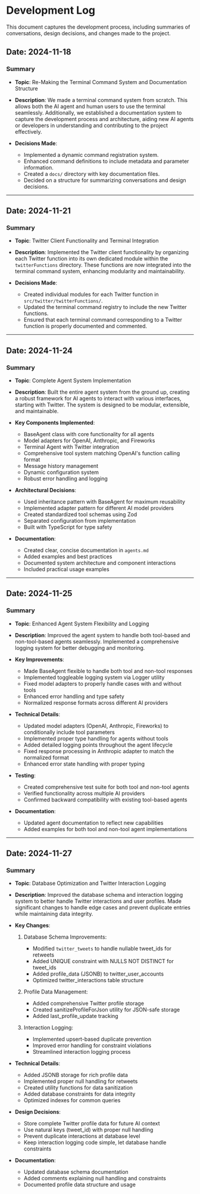 # Development Log

This document captures the development process, including summaries of conversations, design decisions, and changes made to the project.

## Date: 2024-11-18

### Summary

- **Topic**: Re-Making the Terminal Command System and Documentation Structure

- **Description**: We made a terminal command system from scratch. This allows both the AI agent and human users to use the terminal seamlessly. Additionally, we established a documentation system to capture the development process and architecture, aiding new AI agents or developers in understanding and contributing to the project effectively.

- **Decisions Made**:
  - Implemented a dynamic command registration system.
  - Enhanced command definitions to include metadata and parameter information.
  - Created a `docs/` directory with key documentation files.
  - Decided on a structure for summarizing conversations and design decisions.

---

## Date: 2024-11-21

### Summary

- **Topic**: Twitter Client Functionality and Terminal Integration

- **Description**: Implemented the Twitter client functionality by organizing each Twitter function into its own dedicated module within the `twitterFunctions` directory. These functions are now integrated into the terminal command system, enhancing modularity and maintainability.

- **Decisions Made**:
  - Created individual modules for each Twitter function in `src/twitter/twitterFunctions/`.
  - Updated the terminal command registry to include the new Twitter functions.
  - Ensured that each terminal command corresponding to a Twitter function is properly documented and commented.

---

## Date: 2024-11-24

### Summary

- **Topic**: Complete Agent System Implementation

- **Description**: Built the entire agent system from the ground up, creating a robust framework for AI agents to interact with various interfaces, starting with Twitter. The system is designed to be modular, extensible, and maintainable.

- **Key Components Implemented**:
  - BaseAgent class with core functionality for all agents
  - Model adapters for OpenAI, Anthropic, and Fireworks
  - Terminal Agent with Twitter integration
  - Comprehensive tool system matching OpenAI's function calling format
  - Message history management
  - Dynamic configuration system
  - Robust error handling and logging

- **Architectural Decisions**:
  - Used inheritance pattern with BaseAgent for maximum reusability
  - Implemented adapter pattern for different AI model providers
  - Created standardized tool schemas using Zod
  - Separated configuration from implementation
  - Built with TypeScript for type safety

- **Documentation**:
  - Created clear, concise documentation in `agents.md`
  - Added examples and best practices
  - Documented system architecture and component interactions
  - Included practical usage examples

---

## Date: 2024-11-25

### Summary

- **Topic**: Enhanced Agent System Flexibility and Logging

- **Description**: Improved the agent system to handle both tool-based and non-tool-based agents seamlessly. Implemented a comprehensive logging system for better debugging and monitoring.

- **Key Improvements**:
  - Made BaseAgent flexible to handle both tool and non-tool responses
  - Implemented toggleable logging system via Logger utility
  - Fixed model adapters to properly handle cases with and without tools
  - Enhanced error handling and type safety
  - Normalized response formats across different AI providers

- **Technical Details**:
  - Updated model adapters (OpenAI, Anthropic, Fireworks) to conditionally include tool parameters
  - Implemented proper type handling for agents without tools
  - Added detailed logging points throughout the agent lifecycle
  - Fixed response processing in Anthropic adapter to match the normalized format
  - Enhanced error state handling with proper typing

- **Testing**:
  - Created comprehensive test suite for both tool and non-tool agents
  - Verified functionality across multiple AI providers
  - Confirmed backward compatibility with existing tool-based agents

- **Documentation**:
  - Updated agent documentation to reflect new capabilities
  - Added examples for both tool and non-tool agent implementations

---

## Date: 2024-11-27

### Summary

- **Topic**: Database Optimization and Twitter Interaction Logging

- **Description**: Improved the database schema and interaction logging system to better handle Twitter interactions and user profiles. Made significant changes to handle edge cases and prevent duplicate entries while maintaining data integrity.

- **Key Changes**:
  1. Database Schema Improvements:
     - Modified `twitter_tweets` to handle nullable tweet_ids for retweets
     - Added UNIQUE constraint with NULLS NOT DISTINCT for tweet_ids
     - Added profile_data (JSONB) to twitter_user_accounts
     - Optimized twitter_interactions table structure

  2. Profile Data Management:
     - Added comprehensive Twitter profile storage
     - Created sanitizeProfileForJson utility for JSON-safe storage
     - Added last_profile_update tracking

  3. Interaction Logging:
     - Implemented upsert-based duplicate prevention
     - Improved error handling for constraint violations
     - Streamlined interaction logging process

- **Technical Details**:
  - Added JSONB storage for rich profile data
  - Implemented proper null handling for retweets
  - Created utility functions for data sanitization
  - Added database constraints for data integrity
  - Optimized indexes for common queries

- **Design Decisions**:
  - Store complete Twitter profile data for future AI context
  - Use natural keys (tweet_id) with proper null handling
  - Prevent duplicate interactions at database level
  - Keep interaction logging code simple, let database handle constraints

- **Documentation**:
  - Updated database schema documentation
  - Added comments explaining null handling and constraints
  - Documented profile data structure and usage